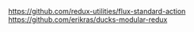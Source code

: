 https://github.com/redux-utilities/flux-standard-action
https://github.com/erikras/ducks-modular-redux